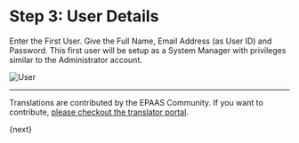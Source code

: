 <!-- add-breadcrumbs -->
# Step 3: User Details

Enter the First User. Give the Full Name, Email Address (as User ID) and Password. This first user will be setup as a System Manager with privileges similar to the Administrator account.

<img alt="User" class="screenshot" src="{{docs_base_url}}/assets/img/setup-wizard/step-3.png">

---

Translations are contributed by the EPAAS Community. If you want to contribute, [please checkout the translator portal](https://translate.epaas.com).

{next}
